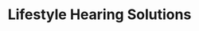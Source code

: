 ---
title: "Lifestyle Hearing Solutions"
url: /tucson/lifestyle-hearing-solutions/
shop: hearing aids
---